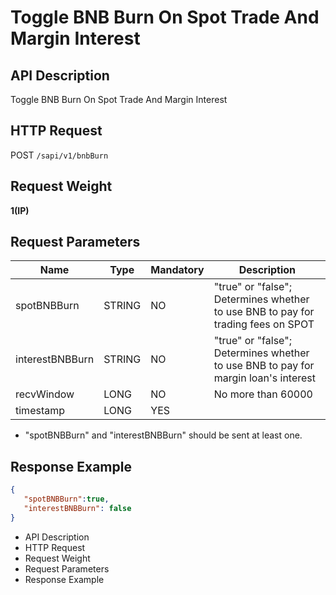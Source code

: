 # Toggle BNB Burn On Spot Trade And Margin Interest 

## API Description​

Toggle BNB Burn On Spot Trade And Margin Interest

## HTTP Request​

POST `/sapi/v1/bnbBurn`

## Request Weight​

**1(IP)**

## Request Parameters​

| Name | Type | Mandatory | Description |
| --- | --- | --- | --- |
| spotBNBBurn | STRING | NO | "true" or "false"; Determines whether to use BNB to pay for trading fees on SPOT |
| interestBNBBurn | STRING | NO | "true" or "false"; Determines whether to use BNB to pay for margin loan's interest |
| recvWindow | LONG | NO | No more than 60000 |
| timestamp | LONG | YES |  |

* "spotBNBBurn" and "interestBNBBurn" should be sent at least one.

## Response Example​

```json
{  
   "spotBNBBurn":true,  
   "interestBNBBurn": false     
}
```

* API Description
* HTTP Request
* Request Weight
* Request Parameters
* Response Example